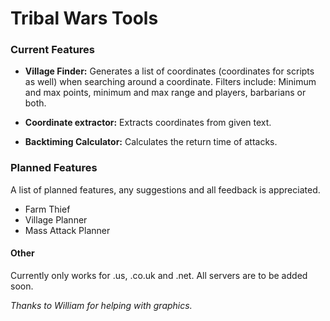 # Tribal Wars Tools

### Current Features

- **Village Finder:** Generates a list of coordinates (coordinates for scripts as well) when searching around a coordinate. Filters include: Minimum and max points, minimum and max range and players, barbarians or both.

- **Coordinate extractor:** Extracts coordinates from given text.

- **Backtiming Calculator:** Calculates the return time of attacks.


### Planned Features
A list of planned features, any suggestions and all feedback is appreciated.

- Farm Thief
- Village Planner
- Mass Attack Planner



#### Other
Currently only works for .us, .co.uk and .net. All servers are to be added soon.

*Thanks to William for helping with graphics.*
